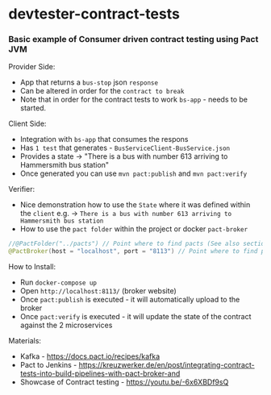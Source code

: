 # devtester-contract-tests

###  Basic example of Consumer driven contract testing using Pact JVM

Provider Side:
- App that returns a `bus-stop` json `response`
- Can be altered in order for the `contract to break`
- Note that in order for the contract tests to work `bs-app` - needs to be started.

Client Side:
- Integration with `bs-app` that consumes the respons
- Has `1 test` that generates - `BusServiceClient-BusService.json`
- Provides a state -> "There is a bus with number 613 arriving to Hammersmith bus station"
- Once generated you can use `mvn pact:publish` and `mvn pact:verify`

Verifier:
- Nice demonstration how to use the `State` where it was defined within the `client` e.g. -> `There is a bus with number 613 arriving to Hammersmith bus station`
- How to use the `pact folder` within the project or docker `pact-broker`
```java
//@PactFolder("../pacts") // Point where to find pacts (See also section Pacts source in documentation)
@PactBroker(host = "localhost", port = "8113") // Point where to find pacts (in this case the broker)
```

How to Install:

- Run `docker-compose up`
- Open `http://localhost:8113/` (broker website)
- Once `pact:publish` is executed - it will automatically upload to the broker
- Once `pact:verify` is executed - it will update the state of the contract against the 2 microservices

Materials:

- Kafka - https://docs.pact.io/recipes/kafka
- Pact to Jenkins - https://kreuzwerker.de/en/post/integrating-contract-tests-into-build-pipelines-with-pact-broker-and
- Showcase of Contract testing - https://youtu.be/-6x6XBDf9sQ